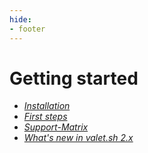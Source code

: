 ```yaml
---
hide:
- footer
---
```


# Getting started

* *[Installation](installation)*
* *[First steps](first-steps)*
* *[Support-Matrix](support-matrix)*
* *[What's new in valet.sh 2.x](whats-new)*
